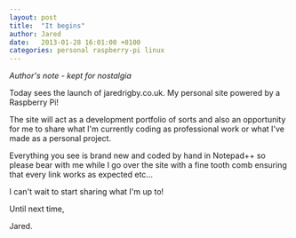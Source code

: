 ```yaml
---
layout: post
title:  "It begins"
author: Jared
date:   2013-01-28 16:01:00 +0100
categories: personal raspberry-pi linux
---
```


*Author's note - kept for nostalgia*

Today sees the launch of jaredrigby.co.uk. My personal site powered by a Raspberry Pi!

The site will act as a development portfolio of sorts and also an opportunity for me to share what I'm currently coding as professional work or what I've made as a personal project.

Everything you see is brand new and coded by hand in Notepad++ so please bear with me while I go over the site with a fine tooth comb ensuring that every link works as expected etc...

I can't wait to start sharing what I'm up to!

Until next time, 

Jared.